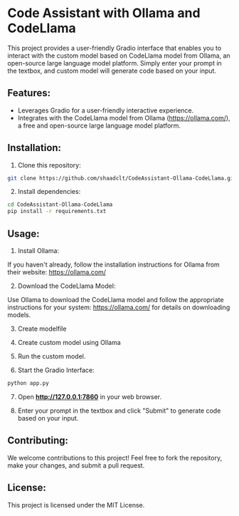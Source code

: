 # Code Assistant with Ollama and CodeLlama

This project provides a user-friendly Gradio interface that enables you to interact with the custom model based on CodeLlama model from Ollama, an open-source large language model platform. Simply enter your prompt in the textbox, and custom model will generate code based on your input.

## Features:

- Leverages Gradio for a user-friendly interactive experience.
- Integrates with the CodeLlama model from Ollama (https://ollama.com/), a free and open-source large language model platform.


## Installation:

1. Clone this repository:

```bash
git clone https://github.com/shaadclt/CodeAssistant-Ollama-CodeLlama.git
```

2. Install dependencies:

```Bash
cd CodeAssistant-Ollama-CodeLlama
pip install -r requirements.txt
```

## Usage:

1. Install Ollama:

If you haven't already, follow the installation instructions for Ollama from their website: https://ollama.com/

2. Download the CodeLlama Model:

Use Ollama to download the CodeLlama model and follow the appropriate instructions for your system: https://ollama.com/ for details on downloading models.

3. Create modelfile

4. Create custom model using Ollama

5. Run the custom model.

6. Start the Gradio Interface:

```bash
python app.py
```

7. Open **http://127.0.0.1:7860** in your web browser.

8. Enter your prompt in the textbox and click "Submit" to generate code based on your input.


## Contributing:

We welcome contributions to this project! Feel free to fork the repository, make your changes, and submit a pull request.

## License:

This project is licensed under the MIT License.

